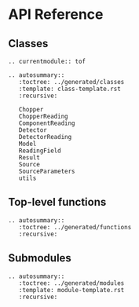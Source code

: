 # API Reference

## Classes

```{eval-rst}
.. currentmodule:: tof

.. autosummary::
   :toctree: ../generated/classes
   :template: class-template.rst
   :recursive:

   Chopper
   ChopperReading
   ComponentReading
   Detector
   DetectorReading
   Model
   ReadingField
   Result
   Source
   SourceParameters
   utils
```

## Top-level functions

```{eval-rst}
.. autosummary::
   :toctree: ../generated/functions
   :recursive:
```

## Submodules

```{eval-rst}
.. autosummary::
   :toctree: ../generated/modules
   :template: module-template.rst
   :recursive:
```

